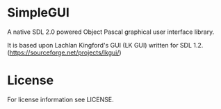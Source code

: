 # SimpleGUI
A native SDL 2.0 powered Object Pascal graphical user interface library.

It is based upon Lachlan Kingford's GUI (LK GUI) written for SDL 1.2. (https://sourceforge.net/projects/lkgui/)

# License
For license information see LICENSE.
